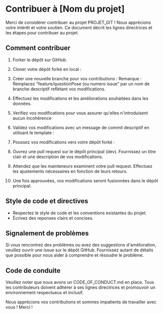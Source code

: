 # Contribuer à [Nom du projet]

Merci de considérer contribuer au projet PROJET_GIT ! Nous apprécions votre intérêt et votre soutien. Ce document décrit les lignes directrices et les étapes pour contribuer au projet.

## Comment contribuer

1. Forker le dépôt sur GitHub.
2. Cloner votre dépôt forké en local :
3. Créer une nouvelle branche pour vos contributions : Remarque : Remplacez "feature/questionPose (ou numero issue" par un nom de branche descriptif reflétant vos modifications.

4. Effectuez les modifications et les améliorations souhaitées dans les données.
5. Verifiez vos modifications pour vous assurer qu'elles n'introduisent aucun incohérence
6. Validez vos modifications avec un message de commit descriptif en utilisant le template :
7. Poussez vos modifications vers votre dépôt forké :
8. Ouvrez une pull request sur le dépôt principal (dev). Fournissez un titre clair et une description de vos modifications.
9. Attendez que les mainteneurs examinent votre pull request. Effectuez les ajustements nécessaires en fonction de leurs retours.
10. Une fois approuvées, vos modifications seront fusionnées dans le dépôt principal.

## Style de code et directives

- Respectez le style de code et les conventions existantes du projet.
- Écrivez des reponses clairs et concises.

## Signalement de problèmes

Si vous rencontrez des problèmes ou avez des suggestions d'amélioration, veuillez ouvrir une issue sur le dépôt GitHub. Fournissez autant de détails que possible pour nous aider à comprendre et résoudre le problème.

## Code de conduite

Veuillez noter que nous avons un CODE_OF_CONDUCT.md en place. Tous les contributeurs doivent adhérer à ses lignes directrices et promouvoir un environnement respectueux et inclusif.

Nous apprécions vos contributions et sommes impatients de travailler avec vous ! Merci !


